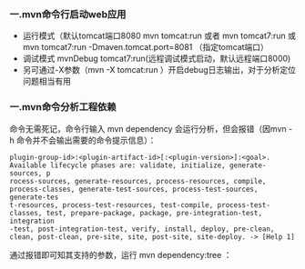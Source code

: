 ### 一.mvn命令行启动web应用
- 运行模式（默认tomcat端口8080
mvn tomcat:run 或者 mvn tomcat7:run  或 mvn tomcat7:run -Dmaven.tomcat.port=8081 （指定tomcat端口）
- 调试模式
mvnDebug tomcat7:run(远程调试模式启动，默认远程端口8000)
- 另可通过-X参数（mvn -X tomcat:run ）开启debug日志输出，对于分析定位问题相当有用

### 一.mvn命令分析工程依赖
命令无需死记，命令行输入 mvn dependency 会运行分析，但会报错（因mvn -h 命令并不会输出需要的命令提示信息）：
```language
plugin-group-id>:<plugin-artifact-id>[:<plugin-version>]:<goal>. Available lifecycle phases are: validate, initialize, generate-sources, p
rocess-sources, generate-resources, process-resources, compile, process-classes, generate-test-sources, process-test-sources, generate-tes
t-resources, process-test-resources, test-compile, process-test-classes, test, prepare-package, package, pre-integration-test, integration
-test, post-integration-test, verify, install, deploy, pre-clean, clean, post-clean, pre-site, site, post-site, site-deploy. -> [Help 1]
```
通过报错即可知其支持的参数，运行 mvn dependency:tree ：


